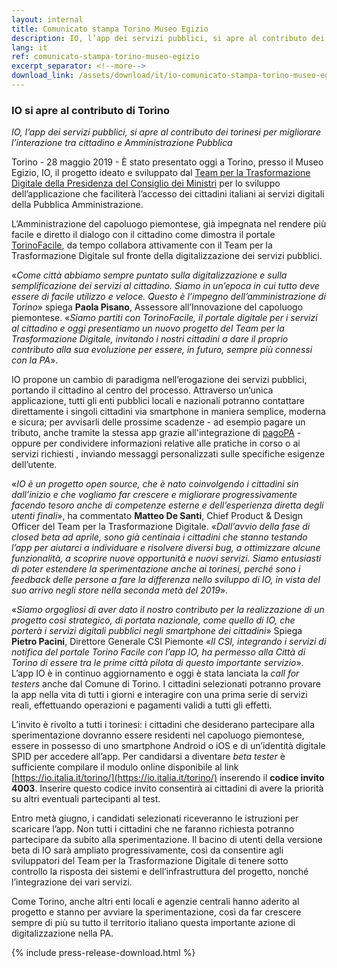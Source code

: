 ```yaml
---
layout: internal
title: Comunicato stampa Torino Museo Egizio 
description: IO, l’app dei servizi pubblici, si apre al contributo dei torinesi per migliorare l’interazione tra cittadino e Amministrazione Pubblica
lang: it
ref: comunicato-stampa-torino-museo-egizio
excerpt_separator: <!--more-->
download_link: /assets/download/it/io-comunicato-stampa-torino-museo-egizio.rtf
---
```


### IO si apre al contributo di Torino

_IO, l’app dei servizi pubblici, si apre al contributo dei torinesi per migliorare l’interazione tra cittadino e Amministrazione Pubblica_

Torino - 28 maggio 2019 - È stato presentato oggi a Torino, presso il Museo Egizio, IO, il progetto ideato e sviluppato dal [Team per la Trasformazione Digitale della Presidenza del Consiglio dei Ministri](https://teamdigitale.governo.it/) per lo sviluppo dell’applicazione che faciliterà l’accesso dei cittadini italiani ai servizi digitali della Pubblica Amministrazione.

<!--more-->

L’Amministrazione del capoluogo piemontese, già impegnata nel rendere più facile e diretto il dialogo con il cittadino come dimostra il portale [TorinoFacile](https://servizi.torinofacile.it/), da tempo collabora attivamente con il Team per la Trasformazione Digitale sul fronte della digitalizzazione dei servizi pubblici.

«_Come città abbiamo sempre puntato sulla digitalizzazione e sulla semplificazione dei servizi al cittadino. Siamo in un’epoca in cui tutto deve essere di facile utilizzo e veloce. Questo è l’impegno dell’amministrazione di Torino_» spiega **Paola Pisano**, Assessore all’Innovazione del capoluogo piemontese. «_Siamo partiti con TorinoFacile, il portale digitale per i servizi al cittadino e oggi presentiamo un nuovo progetto del Team per la Trasformazione Digitale, invitando i nostri cittadini a dare il proprio contributo alla sua evoluzione per essere, in futuro, sempre più connessi con la PA_». 

IO propone un cambio di paradigma nell’erogazione dei servizi pubblici, portando il cittadino al centro del processo. Attraverso un’unica applicazione, tutti gli enti pubblici locali e nazionali potranno contattare direttamente i singoli cittadini via smartphone in maniera semplice, moderna e sicura; per avvisarli delle prossime scadenze - ad esempio pagare un tributo, anche tramite la stessa app grazie all'integrazione di [pagoPA](https://teamdigitale.governo.it/it/projects/pagamenti-digitali.htm) - oppure per condividere informazioni relative alle pratiche in corso o ai servizi richiesti , inviando messaggi personalizzati sulle specifiche esigenze dell’utente.

«_IO è un progetto open source, che è nato coinvolgendo i cittadini sin dall’inizio e che vogliamo far crescere e migliorare progressivamente facendo tesoro anche di competenze esterne e dell’esperienza diretta degli utenti finali_», ha commentato **Matteo De Santi**, Chief Product & Design Officer del Team per la Trasformazione Digitale. «_Dall’avvio della fase di closed beta ad aprile, sono già centinaia i cittadini che stanno testando l’app per aiutarci a individuare e risolvere diversi bug, a ottimizzare alcune funzionalità, a scoprire nuove opportunità e nuovi servizi. Siamo entusiasti di poter estendere la sperimentazione anche ai torinesi, perché sono i feedback delle persone a fare la differenza nello sviluppo di IO, in vista del suo arrivo negli store nella seconda metà del 2019_».

«_Siamo orgogliosi di aver dato il nostro contributo per la realizzazione di un progetto così strategico, di portata nazionale, come quello di IO, che porterà i servizi digitali pubblici negli smartphone dei cittadini_» Spiega **Pietro Pacini**, Direttore Generale CSI Piemonte «_Il CSI, integrando i servizi di notifica del portale Torino Facile con l’app IO, ha permesso alla Città di Torino di essere tra le prime città pilota di questo importante servizio_».
L’app IO è in continuo aggiornamento e oggi è stata lanciata la _call for testers_ anche dal Comune di Torino. I cittadini selezionati potranno provare la app nella vita di tutti i giorni e interagire con una prima serie di servizi reali, effettuando operazioni e pagamenti validi a tutti gli effetti. 

L’invito è rivolto a tutti i torinesi: i cittadini che desiderano partecipare alla sperimentazione dovranno essere residenti nel capoluogo piemontese, essere in possesso di uno smartphone Android o iOS e di un’identità digitale SPID per accedere all’app. Per candidarsi a diventare _beta tester_ è sufficiente compilare il modulo online disponibile al link [https://io.italia.it/torino/](https://io.italia.it/torino/) inserendo il **codice invito 4003**. Inserire questo codice invito consentirà ai cittadini di avere la priorità su altri eventuali partecipanti al test.

Entro metà giugno, i candidati selezionati riceveranno le istruzioni per scaricare l’app. Non tutti i cittadini che ne faranno richiesta potranno partecipare da subito alla sperimentazione. Il bacino di utenti della versione beta di IO sarà ampliato progressivamente, così da consentire agli sviluppatori del Team per la Trasformazione Digitale di tenere sotto controllo la risposta dei sistemi e dell’infrastruttura del progetto, nonché l’integrazione dei vari servizi.

Come Torino, anche altri enti locali e agenzie centrali hanno aderito al progetto e stanno per avviare la sperimentazione, così da far crescere sempre di più su tutto il territorio italiano questa importante azione di digitalizzazione nella PA.

{% include press-release-download.html %}
